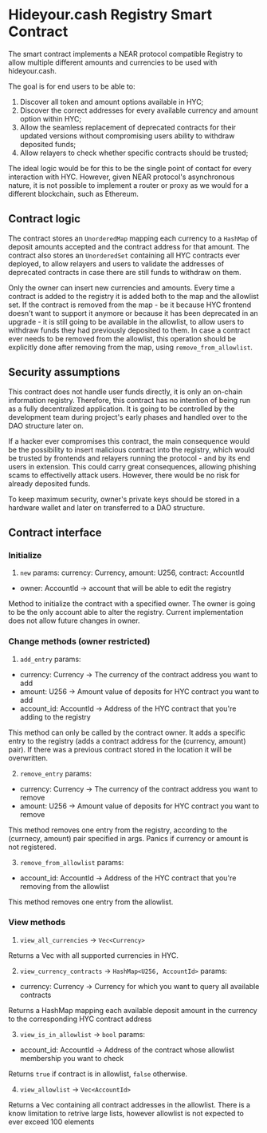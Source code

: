 # Hideyour.cash Registry Smart Contract

The smart contract implements a NEAR protocol compatible Registry to allow multiple different amounts and currencies to be used with hideyour.cash.

The goal is for end users to be able to:
1. Discover all token and amount options available in HYC;
2. Discover the correct addresses for every available currency and amount option within HYC;
3. Allow the seamless replacement of deprecated contracts for their updated versions without compromising users ability to withdraw deposited funds;
4. Allow relayers to check whether specific contracts should be trusted; 

The ideal logic would be for this to be the single point of contact for every interaction with HYC. However, given NEAR protocol's asynchronous nature, it is not possible to implement a router or proxy as we would for a different blockchain, such as Ethereum.

## Contract logic
The contract stores an `UnorderedMap` mapping each currency to a `HashMap` of deposit amounts accepted and the contract address for that amount.
The contract also stores an `UnorderedSet` containing all HYC contracts ever deployed, to allow relayers and users to validate the addresses of deprecated contracts in case there are still funds to withdraw on them.

Only the owner can insert new currencies and amounts.
Every time a contract is added to the registry it is added both to the map and the allowlist set. If the contract is removed from the map - be it because HYC frontend doesn't want to support it anymore or because it has been deprecated in an upgrade - it is still going to be available in the allowlist, to allow users to withdraw funds they had previously deposited to them.
In case a contract ever needs to be removed from the allowlist, this operation should be explicitly done after removing from the map, using `remove_from_allowlist`.

## Security assumptions
This contract does not handle user funds directly, it is only an on-chain information registry. Therefore, this contract has no intention of being run as a fully decentralized application. It is going to be controlled by the development team during project's early phases and handled over to the DAO structure later on.

If a hacker ever compromises this contract, the main consequence would be the possibility to insert malicious contract into the registry, which would be trusted by frontends and relayers running the protocol - and by its end users in extension. This could carry great consequences, allowing phishing scams to effectivelly attack users. However, there would be no risk for already deposited funds.

To keep maximum security, owner's private keys should be stored in a hardware wallet and later on transferred to a DAO structure.

## Contract interface

### Initialize
1. `new`
params:
currency: Currency, amount: U256, contract: AccountId
  - owner: AccountId -> account that will be able to edit the registry

Method to initialize the contract with a specified owner. The owner is going to be the only account able to alter the registry. Current implementation does not allow future changes in owner.

### Change methods (owner restricted)
1. `add_entry`
params:
  - currency: Currency -> The currency of the contract address you want to add
  - amount: U256 -> Amount value of deposits for HYC contract you want to add
  - account_id: AccountId -> Address of the HYC contract that you're adding to the registry

This method can only be called by the contract owner.
It adds a specific entry to the registry (adds a contract address for the (currency, amount) pair).
If there was a previous contract stored in the location it will be overwritten.

2. `remove_entry`
params:
  - currency: Currency -> The currency of the contract address you want to remove
  - amount: U256 -> Amount value of deposits for HYC contract you want to remove

This method removes one entry from the registry, according to the (currnecy, amount) pair specified in args.
Panics if currency or amount is not registered.

3. `remove_from_allowlist`
params:
  - account_id: AccountId -> Address of the HYC contract that you're removing from the allowlist

This method removes one entry from the allowlist. 

### View methods
1. `view_all_currencies` -> `Vec<Currency>`

Returns a Vec with all supported currencies in HYC.

2. `view_currency_contracts` -> `HashMap<U256, AccountId>`
params:
  - currency: Currency -> Currency for which you want to query all available contracts

Returns a HashMap mapping each available deposit amount in the currency to the corresponding HYC contract address 

3. `view_is_in_allowlist` -> `bool`
params:
  - account_id: AccountId -> Address of the contract whose allowlist membership you want to check

Returns `true` if contract is in allowlist, `false` otherwise.

4. `view_allowlist` -> `Vec<AccountId>`

Returns a Vec containing all contract addresses in the allowlist.
There is a know limitation to retrive large lists, however allowlist is not expected to ever exceed 100 elements